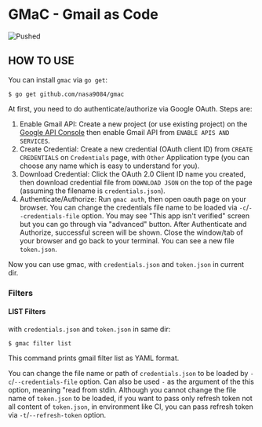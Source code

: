 GMaC - Gmail as Code
===
![Pushed](https://github.com/nasa9084/gmac/workflows/Pushed/badge.svg)

## HOW TO USE

You can install `gmac` via `go get`:

``` shell
$ go get github.com/nasa9084/gmac
```

At first, you need to do authenticate/authorize via Google OAuth. Steps are:

1. Enable Gmail API: Create a new project (or use existing project) on the [Google API Console](https://console.developers.google.com/) then enable Gmail API from `ENABLE APIS AND SERVICES`.
2. Create Credential: Create a new credential (OAuth client ID) from `CREATE CREDENTIALS` on `Credentials` page, with `Other` Application type (you can choose any name which is easy to understand for you).
3. Download Credential: Click the OAuth 2.0 Client ID name you created, then download credential file from `DOWNLOAD JSON` on the top of the page (assuming the filename is `credentials.json`).
4. Authenticate/Authorize: Run `gmac auth`, then open oauth page on your browser. You can change the credentials file name to be loaded via `-c`/`--credentials-file` option. You may see "This app isn't verified" screen but you can go through via "advanced" button. After Authenticate and Authorize, successful screen will be shown. Close the window/tab of your browser and go back to your terminal. You can see a new file `token.json`.

Now you can use gmac, with `credentials.json` and `token.json` in current dir.

### Filters

#### LIST Filters

with `credentials.json` and `token.json` in same dir:

``` shell
$ gmac filter list
```

This command prints gmail filter list as YAML format.

You can change the file name or path of `credentials.json` to be loaded by `-c`/`--credentials-file` option. Can also be used `-` as the argument of the this option, meaning "read from stdin.
Although you cannot change the file name of `token.json` to be loaded, if you want to pass only refresh token not all content of `token.json`, in environment like CI, you can pass refresh token via `-t`/`--refresh-token` option.
